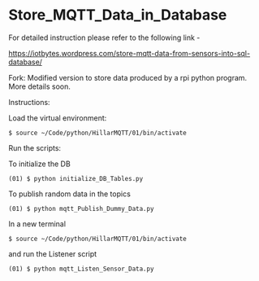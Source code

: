 # Store_MQTT_Data_in_Database

For detailed instruction please refer to the following link  -

https://iotbytes.wordpress.com/store-mqtt-data-from-sensors-into-sql-database/

Fork:
Modified version to store data produced by a rpi python program. More details soon.

Instructions:

Load the virtual environment:

```
$ source ~/Code/python/HillarMQTT/01/bin/activate
```

Run the scripts:

To initialize the DB
```
(01) $ python initialize_DB_Tables.py
```

To publish random data in the topics
```
(01) $ python mqtt_Publish_Dummy_Data.py
```

In a new terminal

```
$ source ~/Code/python/HillarMQTT/01/bin/activate
```
and run the Listener script

```
(01) $ python mqtt_Listen_Sensor_Data.py
```

